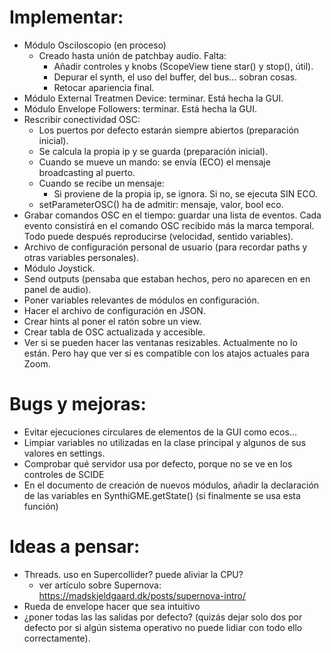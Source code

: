 # Implementar:
- Módulo Osciloscopio (en proceso)
	+ Creado hasta unión de patchbay audio. Falta:
		* Añadir controles y knobs (ScopeView tiene star() y stop(), útil).
		* Depurar el synth, el uso del buffer, del bus... sobran cosas.
		* Retocar apariencia final.
- Módulo External Treatmen Device: terminar. Está hecha la GUI.
- Módulo Envelope Followers: terminar. Está hecha la GUI.
- Rescribir conectividad OSC:
	+ Los puertos por defecto estarán siempre abiertos (preparación inicial).
	+ Se calcula la propia ip y se guarda (preparación inicial).
	+ Cuando se mueve un mando: se envía (ECO) el mensaje broadcasting al puerto.
	+ Cuando se recibe un mensaje:
		- Si proviene de la propia ip, se ignora. Si no, se ejecuta SIN ECO.
	+ setParameterOSC() ha de admitir: mensaje, valor, bool eco.
- Grabar comandos OSC en el tiempo: guardar una lista de eventos. Cada evento consistirá en el comando OSC recibido más la marca temporal. Todo puede después reproducirse (velocidad, sentido variables).
- Archivo de configuración personal de usuario (para recordar paths y otras variables personales).
- Módulo Joystick.
- Send outputs (pensaba que estaban hechos, pero no aparecen en en panel de audio).
- Poner variables relevantes de módulos en configuración.
- Hacer el archivo de configuración en JSON.
- Crear hints al poner el ratón sobre un view.
- Crear tabla de OSC actualizada y accesible.
- Ver si se pueden hacer las ventanas resizables. Actualmente no lo están. Pero hay que ver si es compatible con los atajos actuales para Zoom.

# Bugs y mejoras:
- Evitar ejecuciones circulares de elementos de la GUI como ecos...
- Limpiar variables no utilizadas en la clase principal y algunos de sus valores en settings.
- Comprobar qué servidor usa por defecto, porque no se ve en los controles de SCIDE
- En el documento de creación de nuevos módulos, añadir la declaración de las variables en SynthiGME.getState() (si finalmente se usa esta función)

# Ideas a pensar:
- Threads. uso en Supercollider? puede aliviar la CPU?
    - ver artículo sobre Supernova: https://madskjeldgaard.dk/posts/supernova-intro/
- Rueda de envelope hacer que sea intuitivo
- ¿poner todas las las salidas por defecto? (quizás dejar solo dos por defecto por si algún sistema operativo no puede lidiar con todo ello correctamente).